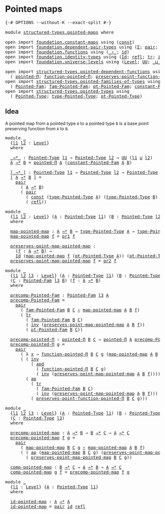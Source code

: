 # Pointed maps

<pre class="Agda"><a id="25" class="Symbol">{-#</a> <a id="29" class="Keyword">OPTIONS</a> <a id="37" class="Pragma">--without-K</a> <a id="49" class="Pragma">--exact-split</a> <a id="63" class="Symbol">#-}</a>

<a id="68" class="Keyword">module</a> <a id="75" href="structured-types.pointed-maps.html" class="Module">structured-types.pointed-maps</a> <a id="105" class="Keyword">where</a>

<a id="112" class="Keyword">open</a> <a id="117" class="Keyword">import</a> <a id="124" href="foundation.constant-maps.html" class="Module">foundation.constant-maps</a> <a id="149" class="Keyword">using</a> <a id="155" class="Symbol">(</a><a id="156" href="foundation-core.constant-maps.html#203" class="Function">const</a><a id="161" class="Symbol">)</a>
<a id="163" class="Keyword">open</a> <a id="168" class="Keyword">import</a> <a id="175" href="foundation.dependent-pair-types.html" class="Module">foundation.dependent-pair-types</a> <a id="207" class="Keyword">using</a> <a id="213" class="Symbol">(</a><a id="214" href="foundation-core.dependent-pair-types.html#502" class="Record">Σ</a><a id="215" class="Symbol">;</a> <a id="217" href="foundation-core.dependent-pair-types.html#575" class="InductiveConstructor">pair</a><a id="221" class="Symbol">;</a> <a id="223" href="foundation-core.dependent-pair-types.html#592" class="Field">pr1</a><a id="226" class="Symbol">;</a> <a id="228" href="foundation-core.dependent-pair-types.html#604" class="Field">pr2</a><a id="231" class="Symbol">)</a>
<a id="233" class="Keyword">open</a> <a id="238" class="Keyword">import</a> <a id="245" href="foundation.functions.html" class="Module">foundation.functions</a> <a id="266" class="Keyword">using</a> <a id="272" class="Symbol">(</a><a id="273" href="foundation-core.functions.html#407" class="Function Operator">_∘_</a><a id="276" class="Symbol">;</a> <a id="278" href="foundation-core.functions.html#309" class="Function">id</a><a id="280" class="Symbol">)</a>
<a id="282" class="Keyword">open</a> <a id="287" class="Keyword">import</a> <a id="294" href="foundation.identity-types.html" class="Module">foundation.identity-types</a> <a id="320" class="Keyword">using</a> <a id="326" class="Symbol">(</a><a id="327" href="foundation-core.identity-types.html#1754" class="Datatype">Id</a><a id="329" class="Symbol">;</a> <a id="331" href="foundation-core.identity-types.html#1807" class="InductiveConstructor">refl</a><a id="335" class="Symbol">;</a> <a id="337" href="foundation-core.identity-types.html#5747" class="Function">tr</a><a id="339" class="Symbol">;</a> <a id="341" href="foundation-core.identity-types.html#2716" class="Function">inv</a><a id="344" class="Symbol">;</a> <a id="346" href="foundation-core.identity-types.html#9134" class="Function">apd</a><a id="349" class="Symbol">;</a> <a id="351" href="foundation-core.identity-types.html#2412" class="Function Operator">_∙_</a><a id="354" class="Symbol">;</a> <a id="356" href="foundation-core.identity-types.html#4017" class="Function">ap</a><a id="358" class="Symbol">)</a>
<a id="360" class="Keyword">open</a> <a id="365" class="Keyword">import</a> <a id="372" href="foundation.universe-levels.html" class="Module">foundation.universe-levels</a> <a id="399" class="Keyword">using</a> <a id="405" class="Symbol">(</a><a id="406" href="Agda.Primitive.html#597" class="Postulate">Level</a><a id="411" class="Symbol">;</a> <a id="413" href="foundation-core.universe-levels.html#222" class="Primitive">UU</a><a id="415" class="Symbol">;</a> <a id="417" href="Agda.Primitive.html#810" class="Primitive Operator">_⊔_</a><a id="420" class="Symbol">)</a>

<a id="423" class="Keyword">open</a> <a id="428" class="Keyword">import</a> <a id="435" href="structured-types.pointed-dependent-functions.html" class="Module">structured-types.pointed-dependent-functions</a> <a id="480" class="Keyword">using</a>
  <a id="488" class="Symbol">(</a> <a id="490" href="structured-types.pointed-dependent-functions.html#810" class="Function">pointed-Π</a><a id="499" class="Symbol">;</a> <a id="501" href="structured-types.pointed-dependent-functions.html#974" class="Function">function-pointed-Π</a><a id="519" class="Symbol">;</a> <a id="521" href="structured-types.pointed-dependent-functions.html#1095" class="Function">preserves-point-function-pointed-Π</a><a id="555" class="Symbol">)</a>
<a id="557" class="Keyword">open</a> <a id="562" class="Keyword">import</a> <a id="569" href="structured-types.pointed-families-of-types.html" class="Module">structured-types.pointed-families-of-types</a> <a id="612" class="Keyword">using</a>
  <a id="620" class="Symbol">(</a> <a id="622" href="structured-types.pointed-families-of-types.html#680" class="Function">Pointed-Fam</a><a id="633" class="Symbol">;</a> <a id="635" href="structured-types.pointed-families-of-types.html#927" class="Function">fam-Pointed-Fam</a><a id="650" class="Symbol">;</a> <a id="652" href="structured-types.pointed-families-of-types.html#1002" class="Function">pt-Pointed-Fam</a><a id="666" class="Symbol">;</a> <a id="668" href="structured-types.pointed-families-of-types.html#1177" class="Function">constant-Pointed-Fam</a><a id="688" class="Symbol">)</a>
<a id="690" class="Keyword">open</a> <a id="695" class="Keyword">import</a> <a id="702" href="structured-types.pointed-types.html" class="Module">structured-types.pointed-types</a> <a id="733" class="Keyword">using</a>
  <a id="741" class="Symbol">(</a> <a id="743" href="structured-types.pointed-types.html#383" class="Function">Pointed-Type</a><a id="755" class="Symbol">;</a> <a id="757" href="structured-types.pointed-types.html#518" class="Function">type-Pointed-Type</a><a id="774" class="Symbol">;</a> <a id="776" href="structured-types.pointed-types.html#576" class="Function">pt-Pointed-Type</a><a id="791" class="Symbol">)</a>
</pre>
## Idea

A pointed map from a pointed type `A` to a pointed type `B` is a base point preserving function from `A` to `B`.

<pre class="Agda"><a id="929" class="Keyword">module</a> <a id="936" href="structured-types.pointed-maps.html#936" class="Module">_</a>
  <a id="940" class="Symbol">{</a><a id="941" href="structured-types.pointed-maps.html#941" class="Bound">l1</a> <a id="944" href="structured-types.pointed-maps.html#944" class="Bound">l2</a> <a id="947" class="Symbol">:</a> <a id="949" href="Agda.Primitive.html#597" class="Postulate">Level</a><a id="954" class="Symbol">}</a>
  <a id="958" class="Keyword">where</a>

  <a id="967" href="structured-types.pointed-maps.html#967" class="Function Operator">_→*_</a> <a id="972" class="Symbol">:</a> <a id="974" href="structured-types.pointed-types.html#383" class="Function">Pointed-Type</a> <a id="987" href="structured-types.pointed-maps.html#941" class="Bound">l1</a> <a id="990" class="Symbol">→</a> <a id="992" href="structured-types.pointed-types.html#383" class="Function">Pointed-Type</a> <a id="1005" href="structured-types.pointed-maps.html#944" class="Bound">l2</a> <a id="1008" class="Symbol">→</a> <a id="1010" href="foundation-core.universe-levels.html#222" class="Primitive">UU</a> <a id="1013" class="Symbol">(</a><a id="1014" href="structured-types.pointed-maps.html#941" class="Bound">l1</a> <a id="1017" href="Agda.Primitive.html#810" class="Primitive Operator">⊔</a> <a id="1019" href="structured-types.pointed-maps.html#944" class="Bound">l2</a><a id="1021" class="Symbol">)</a>
  <a id="1025" href="structured-types.pointed-maps.html#1025" class="Bound">A</a> <a id="1027" href="structured-types.pointed-maps.html#967" class="Function Operator">→*</a> <a id="1030" href="structured-types.pointed-maps.html#1030" class="Bound">B</a> <a id="1032" class="Symbol">=</a> <a id="1034" href="structured-types.pointed-dependent-functions.html#810" class="Function">pointed-Π</a> <a id="1044" href="structured-types.pointed-maps.html#1025" class="Bound">A</a> <a id="1046" class="Symbol">(</a><a id="1047" href="structured-types.pointed-families-of-types.html#1177" class="Function">constant-Pointed-Fam</a> <a id="1068" href="structured-types.pointed-maps.html#1025" class="Bound">A</a> <a id="1070" href="structured-types.pointed-maps.html#1030" class="Bound">B</a><a id="1071" class="Symbol">)</a>

  <a id="1076" href="structured-types.pointed-maps.html#1076" class="Function Operator">[_→*_]</a> <a id="1083" class="Symbol">:</a> <a id="1085" href="structured-types.pointed-types.html#383" class="Function">Pointed-Type</a> <a id="1098" href="structured-types.pointed-maps.html#941" class="Bound">l1</a> <a id="1101" class="Symbol">→</a> <a id="1103" href="structured-types.pointed-types.html#383" class="Function">Pointed-Type</a> <a id="1116" href="structured-types.pointed-maps.html#944" class="Bound">l2</a> <a id="1119" class="Symbol">→</a> <a id="1121" href="structured-types.pointed-types.html#383" class="Function">Pointed-Type</a> <a id="1134" class="Symbol">(</a><a id="1135" href="structured-types.pointed-maps.html#941" class="Bound">l1</a> <a id="1138" href="Agda.Primitive.html#810" class="Primitive Operator">⊔</a> <a id="1140" href="structured-types.pointed-maps.html#944" class="Bound">l2</a><a id="1142" class="Symbol">)</a>
  <a id="1146" href="structured-types.pointed-maps.html#1076" class="Function Operator">[</a> <a id="1148" href="structured-types.pointed-maps.html#1148" class="Bound">A</a> <a id="1150" href="structured-types.pointed-maps.html#1076" class="Function Operator">→*</a> <a id="1153" href="structured-types.pointed-maps.html#1153" class="Bound">B</a> <a id="1155" href="structured-types.pointed-maps.html#1076" class="Function Operator">]</a> <a id="1157" class="Symbol">=</a>
    <a id="1163" href="foundation-core.dependent-pair-types.html#575" class="InductiveConstructor">pair</a>
      <a id="1174" class="Symbol">(</a> <a id="1176" href="structured-types.pointed-maps.html#1148" class="Bound">A</a> <a id="1178" href="structured-types.pointed-maps.html#967" class="Function Operator">→*</a> <a id="1181" href="structured-types.pointed-maps.html#1153" class="Bound">B</a><a id="1182" class="Symbol">)</a>
      <a id="1190" class="Symbol">(</a> <a id="1192" href="foundation-core.dependent-pair-types.html#575" class="InductiveConstructor">pair</a>
        <a id="1205" class="Symbol">(</a> <a id="1207" href="foundation-core.constant-maps.html#203" class="Function">const</a> <a id="1213" class="Symbol">(</a><a id="1214" href="structured-types.pointed-types.html#518" class="Function">type-Pointed-Type</a> <a id="1232" href="structured-types.pointed-maps.html#1148" class="Bound">A</a><a id="1233" class="Symbol">)</a> <a id="1235" class="Symbol">(</a><a id="1236" href="structured-types.pointed-types.html#518" class="Function">type-Pointed-Type</a> <a id="1254" href="structured-types.pointed-maps.html#1153" class="Bound">B</a><a id="1255" class="Symbol">)</a> <a id="1257" class="Symbol">(</a><a id="1258" href="structured-types.pointed-types.html#576" class="Function">pt-Pointed-Type</a> <a id="1274" href="structured-types.pointed-maps.html#1153" class="Bound">B</a><a id="1275" class="Symbol">))</a>
        <a id="1286" class="Symbol">(</a> <a id="1288" href="foundation-core.identity-types.html#1807" class="InductiveConstructor">refl</a><a id="1292" class="Symbol">))</a>

<a id="1296" class="Keyword">module</a> <a id="1303" href="structured-types.pointed-maps.html#1303" class="Module">_</a>
  <a id="1307" class="Symbol">{</a><a id="1308" href="structured-types.pointed-maps.html#1308" class="Bound">l1</a> <a id="1311" href="structured-types.pointed-maps.html#1311" class="Bound">l2</a> <a id="1314" class="Symbol">:</a> <a id="1316" href="Agda.Primitive.html#597" class="Postulate">Level</a><a id="1321" class="Symbol">}</a> <a id="1323" class="Symbol">(</a><a id="1324" href="structured-types.pointed-maps.html#1324" class="Bound">A</a> <a id="1326" class="Symbol">:</a> <a id="1328" href="structured-types.pointed-types.html#383" class="Function">Pointed-Type</a> <a id="1341" href="structured-types.pointed-maps.html#1308" class="Bound">l1</a><a id="1343" class="Symbol">)</a> <a id="1345" class="Symbol">(</a><a id="1346" href="structured-types.pointed-maps.html#1346" class="Bound">B</a> <a id="1348" class="Symbol">:</a> <a id="1350" href="structured-types.pointed-types.html#383" class="Function">Pointed-Type</a> <a id="1363" href="structured-types.pointed-maps.html#1311" class="Bound">l2</a><a id="1365" class="Symbol">)</a>
  <a id="1369" class="Keyword">where</a>
  
  <a id="1380" href="structured-types.pointed-maps.html#1380" class="Function">map-pointed-map</a> <a id="1396" class="Symbol">:</a> <a id="1398" href="structured-types.pointed-maps.html#1324" class="Bound">A</a> <a id="1400" href="structured-types.pointed-maps.html#967" class="Function Operator">→*</a> <a id="1403" href="structured-types.pointed-maps.html#1346" class="Bound">B</a> <a id="1405" class="Symbol">→</a> <a id="1407" href="structured-types.pointed-types.html#518" class="Function">type-Pointed-Type</a> <a id="1425" href="structured-types.pointed-maps.html#1324" class="Bound">A</a> <a id="1427" class="Symbol">→</a> <a id="1429" href="structured-types.pointed-types.html#518" class="Function">type-Pointed-Type</a> <a id="1447" href="structured-types.pointed-maps.html#1346" class="Bound">B</a>
  <a id="1451" href="structured-types.pointed-maps.html#1380" class="Function">map-pointed-map</a> <a id="1467" href="structured-types.pointed-maps.html#1467" class="Bound">f</a> <a id="1469" class="Symbol">=</a> <a id="1471" href="foundation-core.dependent-pair-types.html#592" class="Field">pr1</a> <a id="1475" href="structured-types.pointed-maps.html#1467" class="Bound">f</a>

  <a id="1480" href="structured-types.pointed-maps.html#1480" class="Function">preserves-point-map-pointed-map</a> <a id="1512" class="Symbol">:</a>
    <a id="1518" class="Symbol">(</a><a id="1519" href="structured-types.pointed-maps.html#1519" class="Bound">f</a> <a id="1521" class="Symbol">:</a> <a id="1523" href="structured-types.pointed-maps.html#1324" class="Bound">A</a> <a id="1525" href="structured-types.pointed-maps.html#967" class="Function Operator">→*</a> <a id="1528" href="structured-types.pointed-maps.html#1346" class="Bound">B</a><a id="1529" class="Symbol">)</a> <a id="1531" class="Symbol">→</a>
    <a id="1537" href="foundation-core.identity-types.html#1754" class="Datatype">Id</a> <a id="1540" class="Symbol">(</a><a id="1541" href="structured-types.pointed-maps.html#1380" class="Function">map-pointed-map</a> <a id="1557" href="structured-types.pointed-maps.html#1519" class="Bound">f</a> <a id="1559" class="Symbol">(</a><a id="1560" href="structured-types.pointed-types.html#576" class="Function">pt-Pointed-Type</a> <a id="1576" href="structured-types.pointed-maps.html#1324" class="Bound">A</a><a id="1577" class="Symbol">))</a> <a id="1580" class="Symbol">(</a><a id="1581" href="structured-types.pointed-types.html#576" class="Function">pt-Pointed-Type</a> <a id="1597" href="structured-types.pointed-maps.html#1346" class="Bound">B</a><a id="1598" class="Symbol">)</a>
  <a id="1602" href="structured-types.pointed-maps.html#1480" class="Function">preserves-point-map-pointed-map</a> <a id="1634" href="structured-types.pointed-maps.html#1634" class="Bound">f</a> <a id="1636" class="Symbol">=</a> <a id="1638" href="foundation-core.dependent-pair-types.html#604" class="Field">pr2</a> <a id="1642" href="structured-types.pointed-maps.html#1634" class="Bound">f</a>

<a id="1645" class="Keyword">module</a> <a id="1652" href="structured-types.pointed-maps.html#1652" class="Module">_</a>
  <a id="1656" class="Symbol">{</a><a id="1657" href="structured-types.pointed-maps.html#1657" class="Bound">l1</a> <a id="1660" href="structured-types.pointed-maps.html#1660" class="Bound">l2</a> <a id="1663" href="structured-types.pointed-maps.html#1663" class="Bound">l3</a> <a id="1666" class="Symbol">:</a> <a id="1668" href="Agda.Primitive.html#597" class="Postulate">Level</a><a id="1673" class="Symbol">}</a> <a id="1675" class="Symbol">(</a><a id="1676" href="structured-types.pointed-maps.html#1676" class="Bound">A</a> <a id="1678" class="Symbol">:</a> <a id="1680" href="structured-types.pointed-types.html#383" class="Function">Pointed-Type</a> <a id="1693" href="structured-types.pointed-maps.html#1657" class="Bound">l1</a><a id="1695" class="Symbol">)</a> <a id="1697" class="Symbol">(</a><a id="1698" href="structured-types.pointed-maps.html#1698" class="Bound">B</a> <a id="1700" class="Symbol">:</a> <a id="1702" href="structured-types.pointed-types.html#383" class="Function">Pointed-Type</a> <a id="1715" href="structured-types.pointed-maps.html#1660" class="Bound">l2</a><a id="1717" class="Symbol">)</a>
  <a id="1721" class="Symbol">(</a><a id="1722" href="structured-types.pointed-maps.html#1722" class="Bound">C</a> <a id="1724" class="Symbol">:</a> <a id="1726" href="structured-types.pointed-families-of-types.html#680" class="Function">Pointed-Fam</a> <a id="1738" href="structured-types.pointed-maps.html#1663" class="Bound">l3</a> <a id="1741" href="structured-types.pointed-maps.html#1698" class="Bound">B</a><a id="1742" class="Symbol">)</a> <a id="1744" class="Symbol">(</a><a id="1745" href="structured-types.pointed-maps.html#1745" class="Bound">f</a> <a id="1747" class="Symbol">:</a> <a id="1749" href="structured-types.pointed-maps.html#1676" class="Bound">A</a> <a id="1751" href="structured-types.pointed-maps.html#967" class="Function Operator">→*</a> <a id="1754" href="structured-types.pointed-maps.html#1698" class="Bound">B</a><a id="1755" class="Symbol">)</a>
  <a id="1759" class="Keyword">where</a>

  <a id="1768" href="structured-types.pointed-maps.html#1768" class="Function">precomp-Pointed-Fam</a> <a id="1788" class="Symbol">:</a> <a id="1790" href="structured-types.pointed-families-of-types.html#680" class="Function">Pointed-Fam</a> <a id="1802" href="structured-types.pointed-maps.html#1663" class="Bound">l3</a> <a id="1805" href="structured-types.pointed-maps.html#1676" class="Bound">A</a>
  <a id="1809" href="structured-types.pointed-maps.html#1768" class="Function">precomp-Pointed-Fam</a> <a id="1829" class="Symbol">=</a>
    <a id="1835" href="foundation-core.dependent-pair-types.html#575" class="InductiveConstructor">pair</a>
      <a id="1846" class="Symbol">(</a> <a id="1848" href="structured-types.pointed-families-of-types.html#927" class="Function">fam-Pointed-Fam</a> <a id="1864" href="structured-types.pointed-maps.html#1698" class="Bound">B</a> <a id="1866" href="structured-types.pointed-maps.html#1722" class="Bound">C</a> <a id="1868" href="foundation-core.functions.html#407" class="Function Operator">∘</a> <a id="1870" href="structured-types.pointed-maps.html#1380" class="Function">map-pointed-map</a> <a id="1886" href="structured-types.pointed-maps.html#1676" class="Bound">A</a> <a id="1888" href="structured-types.pointed-maps.html#1698" class="Bound">B</a> <a id="1890" href="structured-types.pointed-maps.html#1745" class="Bound">f</a><a id="1891" class="Symbol">)</a>
      <a id="1899" class="Symbol">(</a> <a id="1901" href="foundation-core.identity-types.html#5747" class="Function">tr</a>
        <a id="1912" class="Symbol">(</a> <a id="1914" href="structured-types.pointed-families-of-types.html#927" class="Function">fam-Pointed-Fam</a> <a id="1930" href="structured-types.pointed-maps.html#1698" class="Bound">B</a> <a id="1932" href="structured-types.pointed-maps.html#1722" class="Bound">C</a><a id="1933" class="Symbol">)</a>
        <a id="1943" class="Symbol">(</a> <a id="1945" href="foundation-core.identity-types.html#2716" class="Function">inv</a> <a id="1949" class="Symbol">(</a><a id="1950" href="structured-types.pointed-maps.html#1480" class="Function">preserves-point-map-pointed-map</a> <a id="1982" href="structured-types.pointed-maps.html#1676" class="Bound">A</a> <a id="1984" href="structured-types.pointed-maps.html#1698" class="Bound">B</a> <a id="1986" href="structured-types.pointed-maps.html#1745" class="Bound">f</a><a id="1987" class="Symbol">))</a>
        <a id="1998" class="Symbol">(</a> <a id="2000" href="structured-types.pointed-families-of-types.html#1002" class="Function">pt-Pointed-Fam</a> <a id="2015" href="structured-types.pointed-maps.html#1698" class="Bound">B</a> <a id="2017" href="structured-types.pointed-maps.html#1722" class="Bound">C</a><a id="2018" class="Symbol">))</a>

  <a id="2024" href="structured-types.pointed-maps.html#2024" class="Function">precomp-pointed-Π</a> <a id="2042" class="Symbol">:</a> <a id="2044" href="structured-types.pointed-dependent-functions.html#810" class="Function">pointed-Π</a> <a id="2054" href="structured-types.pointed-maps.html#1698" class="Bound">B</a> <a id="2056" href="structured-types.pointed-maps.html#1722" class="Bound">C</a> <a id="2058" class="Symbol">→</a> <a id="2060" href="structured-types.pointed-dependent-functions.html#810" class="Function">pointed-Π</a> <a id="2070" href="structured-types.pointed-maps.html#1676" class="Bound">A</a> <a id="2072" href="structured-types.pointed-maps.html#1768" class="Function">precomp-Pointed-Fam</a>
  <a id="2094" href="structured-types.pointed-maps.html#2024" class="Function">precomp-pointed-Π</a> <a id="2112" href="structured-types.pointed-maps.html#2112" class="Bound">g</a> <a id="2114" class="Symbol">=</a>
    <a id="2120" href="foundation-core.dependent-pair-types.html#575" class="InductiveConstructor">pair</a>
      <a id="2131" class="Symbol">(</a> <a id="2133" class="Symbol">λ</a> <a id="2135" href="structured-types.pointed-maps.html#2135" class="Bound">x</a> <a id="2137" class="Symbol">→</a> <a id="2139" href="structured-types.pointed-dependent-functions.html#974" class="Function">function-pointed-Π</a> <a id="2158" href="structured-types.pointed-maps.html#1698" class="Bound">B</a> <a id="2160" href="structured-types.pointed-maps.html#1722" class="Bound">C</a> <a id="2162" href="structured-types.pointed-maps.html#2112" class="Bound">g</a> <a id="2164" class="Symbol">(</a><a id="2165" href="structured-types.pointed-maps.html#1380" class="Function">map-pointed-map</a> <a id="2181" href="structured-types.pointed-maps.html#1676" class="Bound">A</a> <a id="2183" href="structured-types.pointed-maps.html#1698" class="Bound">B</a> <a id="2185" href="structured-types.pointed-maps.html#1745" class="Bound">f</a> <a id="2187" href="structured-types.pointed-maps.html#2135" class="Bound">x</a><a id="2188" class="Symbol">))</a>
      <a id="2197" class="Symbol">(</a> <a id="2199" class="Symbol">(</a> <a id="2201" href="foundation-core.identity-types.html#2716" class="Function">inv</a>
          <a id="2215" class="Symbol">(</a> <a id="2217" href="foundation-core.identity-types.html#9134" class="Function">apd</a>
            <a id="2233" class="Symbol">(</a> <a id="2235" href="structured-types.pointed-dependent-functions.html#974" class="Function">function-pointed-Π</a> <a id="2254" href="structured-types.pointed-maps.html#1698" class="Bound">B</a> <a id="2256" href="structured-types.pointed-maps.html#1722" class="Bound">C</a> <a id="2258" href="structured-types.pointed-maps.html#2112" class="Bound">g</a><a id="2259" class="Symbol">)</a>
            <a id="2273" class="Symbol">(</a> <a id="2275" href="foundation-core.identity-types.html#2716" class="Function">inv</a> <a id="2279" class="Symbol">(</a><a id="2280" href="structured-types.pointed-maps.html#1480" class="Function">preserves-point-map-pointed-map</a> <a id="2312" href="structured-types.pointed-maps.html#1676" class="Bound">A</a> <a id="2314" href="structured-types.pointed-maps.html#1698" class="Bound">B</a> <a id="2316" href="structured-types.pointed-maps.html#1745" class="Bound">f</a><a id="2317" class="Symbol">))))</a> <a id="2322" href="foundation-core.identity-types.html#2412" class="Function Operator">∙</a>
        <a id="2332" class="Symbol">(</a> <a id="2334" href="foundation-core.identity-types.html#4017" class="Function">ap</a>
          <a id="2347" class="Symbol">(</a> <a id="2349" href="foundation-core.identity-types.html#5747" class="Function">tr</a>
            <a id="2364" class="Symbol">(</a> <a id="2366" href="structured-types.pointed-families-of-types.html#927" class="Function">fam-Pointed-Fam</a> <a id="2382" href="structured-types.pointed-maps.html#1698" class="Bound">B</a> <a id="2384" href="structured-types.pointed-maps.html#1722" class="Bound">C</a><a id="2385" class="Symbol">)</a>
            <a id="2399" class="Symbol">(</a> <a id="2401" href="foundation-core.identity-types.html#2716" class="Function">inv</a> <a id="2405" class="Symbol">(</a><a id="2406" href="structured-types.pointed-maps.html#1480" class="Function">preserves-point-map-pointed-map</a> <a id="2438" href="structured-types.pointed-maps.html#1676" class="Bound">A</a> <a id="2440" href="structured-types.pointed-maps.html#1698" class="Bound">B</a> <a id="2442" href="structured-types.pointed-maps.html#1745" class="Bound">f</a><a id="2443" class="Symbol">)))</a>
          <a id="2457" class="Symbol">(</a> <a id="2459" href="structured-types.pointed-dependent-functions.html#1095" class="Function">preserves-point-function-pointed-Π</a> <a id="2494" href="structured-types.pointed-maps.html#1698" class="Bound">B</a> <a id="2496" href="structured-types.pointed-maps.html#1722" class="Bound">C</a> <a id="2498" href="structured-types.pointed-maps.html#2112" class="Bound">g</a><a id="2499" class="Symbol">)))</a>

<a id="2504" class="Keyword">module</a> <a id="2511" href="structured-types.pointed-maps.html#2511" class="Module">_</a>
  <a id="2515" class="Symbol">{</a><a id="2516" href="structured-types.pointed-maps.html#2516" class="Bound">l1</a> <a id="2519" href="structured-types.pointed-maps.html#2519" class="Bound">l2</a> <a id="2522" href="structured-types.pointed-maps.html#2522" class="Bound">l3</a> <a id="2525" class="Symbol">:</a> <a id="2527" href="Agda.Primitive.html#597" class="Postulate">Level</a><a id="2532" class="Symbol">}</a> <a id="2534" class="Symbol">(</a><a id="2535" href="structured-types.pointed-maps.html#2535" class="Bound">A</a> <a id="2537" class="Symbol">:</a> <a id="2539" href="structured-types.pointed-types.html#383" class="Function">Pointed-Type</a> <a id="2552" href="structured-types.pointed-maps.html#2516" class="Bound">l1</a><a id="2554" class="Symbol">)</a> <a id="2556" class="Symbol">(</a><a id="2557" href="structured-types.pointed-maps.html#2557" class="Bound">B</a> <a id="2559" class="Symbol">:</a> <a id="2561" href="structured-types.pointed-types.html#383" class="Function">Pointed-Type</a> <a id="2574" href="structured-types.pointed-maps.html#2519" class="Bound">l2</a><a id="2576" class="Symbol">)</a>
  <a id="2580" class="Symbol">(</a><a id="2581" href="structured-types.pointed-maps.html#2581" class="Bound">C</a> <a id="2583" class="Symbol">:</a> <a id="2585" href="structured-types.pointed-types.html#383" class="Function">Pointed-Type</a> <a id="2598" href="structured-types.pointed-maps.html#2522" class="Bound">l3</a><a id="2600" class="Symbol">)</a>
  <a id="2604" class="Keyword">where</a>

  <a id="2613" href="structured-types.pointed-maps.html#2613" class="Function">precomp-pointed-map</a> <a id="2633" class="Symbol">:</a> <a id="2635" href="structured-types.pointed-maps.html#2535" class="Bound">A</a> <a id="2637" href="structured-types.pointed-maps.html#967" class="Function Operator">→*</a> <a id="2640" href="structured-types.pointed-maps.html#2557" class="Bound">B</a> <a id="2642" class="Symbol">→</a> <a id="2644" href="structured-types.pointed-maps.html#2557" class="Bound">B</a> <a id="2646" href="structured-types.pointed-maps.html#967" class="Function Operator">→*</a> <a id="2649" href="structured-types.pointed-maps.html#2581" class="Bound">C</a> <a id="2651" class="Symbol">→</a> <a id="2653" href="structured-types.pointed-maps.html#2535" class="Bound">A</a> <a id="2655" href="structured-types.pointed-maps.html#967" class="Function Operator">→*</a> <a id="2658" href="structured-types.pointed-maps.html#2581" class="Bound">C</a>
  <a id="2662" href="structured-types.pointed-maps.html#2613" class="Function">precomp-pointed-map</a> <a id="2682" href="structured-types.pointed-maps.html#2682" class="Bound">f</a> <a id="2684" href="structured-types.pointed-maps.html#2684" class="Bound">g</a> <a id="2686" class="Symbol">=</a>
    <a id="2692" href="foundation-core.dependent-pair-types.html#575" class="InductiveConstructor">pair</a>
      <a id="2703" class="Symbol">(</a> <a id="2705" href="structured-types.pointed-maps.html#1380" class="Function">map-pointed-map</a> <a id="2721" href="structured-types.pointed-maps.html#2557" class="Bound">B</a> <a id="2723" href="structured-types.pointed-maps.html#2581" class="Bound">C</a> <a id="2725" href="structured-types.pointed-maps.html#2684" class="Bound">g</a> <a id="2727" href="foundation-core.functions.html#407" class="Function Operator">∘</a> <a id="2729" href="structured-types.pointed-maps.html#1380" class="Function">map-pointed-map</a> <a id="2745" href="structured-types.pointed-maps.html#2535" class="Bound">A</a> <a id="2747" href="structured-types.pointed-maps.html#2557" class="Bound">B</a> <a id="2749" href="structured-types.pointed-maps.html#2682" class="Bound">f</a><a id="2750" class="Symbol">)</a>
      <a id="2758" class="Symbol">(</a> <a id="2760" class="Symbol">(</a> <a id="2762" href="foundation-core.identity-types.html#4017" class="Function">ap</a> <a id="2765" class="Symbol">(</a><a id="2766" href="structured-types.pointed-maps.html#1380" class="Function">map-pointed-map</a> <a id="2782" href="structured-types.pointed-maps.html#2557" class="Bound">B</a> <a id="2784" href="structured-types.pointed-maps.html#2581" class="Bound">C</a> <a id="2786" href="structured-types.pointed-maps.html#2684" class="Bound">g</a><a id="2787" class="Symbol">)</a> <a id="2789" class="Symbol">(</a><a id="2790" href="structured-types.pointed-maps.html#1480" class="Function">preserves-point-map-pointed-map</a> <a id="2822" href="structured-types.pointed-maps.html#2535" class="Bound">A</a> <a id="2824" href="structured-types.pointed-maps.html#2557" class="Bound">B</a> <a id="2826" href="structured-types.pointed-maps.html#2682" class="Bound">f</a><a id="2827" class="Symbol">))</a> <a id="2830" href="foundation-core.identity-types.html#2412" class="Function Operator">∙</a>
        <a id="2840" class="Symbol">(</a> <a id="2842" href="structured-types.pointed-maps.html#1480" class="Function">preserves-point-map-pointed-map</a> <a id="2874" href="structured-types.pointed-maps.html#2557" class="Bound">B</a> <a id="2876" href="structured-types.pointed-maps.html#2581" class="Bound">C</a> <a id="2878" href="structured-types.pointed-maps.html#2684" class="Bound">g</a><a id="2879" class="Symbol">))</a>

  <a id="2885" href="structured-types.pointed-maps.html#2885" class="Function">comp-pointed-map</a> <a id="2902" class="Symbol">:</a> <a id="2904" href="structured-types.pointed-maps.html#2557" class="Bound">B</a> <a id="2906" href="structured-types.pointed-maps.html#967" class="Function Operator">→*</a> <a id="2909" href="structured-types.pointed-maps.html#2581" class="Bound">C</a> <a id="2911" class="Symbol">→</a> <a id="2913" href="structured-types.pointed-maps.html#2535" class="Bound">A</a> <a id="2915" href="structured-types.pointed-maps.html#967" class="Function Operator">→*</a> <a id="2918" href="structured-types.pointed-maps.html#2557" class="Bound">B</a> <a id="2920" class="Symbol">→</a> <a id="2922" href="structured-types.pointed-maps.html#2535" class="Bound">A</a> <a id="2924" href="structured-types.pointed-maps.html#967" class="Function Operator">→*</a> <a id="2927" href="structured-types.pointed-maps.html#2581" class="Bound">C</a>
  <a id="2931" href="structured-types.pointed-maps.html#2885" class="Function">comp-pointed-map</a> <a id="2948" href="structured-types.pointed-maps.html#2948" class="Bound">g</a> <a id="2950" href="structured-types.pointed-maps.html#2950" class="Bound">f</a> <a id="2952" class="Symbol">=</a> <a id="2954" href="structured-types.pointed-maps.html#2613" class="Function">precomp-pointed-map</a> <a id="2974" href="structured-types.pointed-maps.html#2950" class="Bound">f</a> <a id="2976" href="structured-types.pointed-maps.html#2948" class="Bound">g</a>

<a id="2979" class="Keyword">module</a> <a id="2986" href="structured-types.pointed-maps.html#2986" class="Module">_</a>
  <a id="2990" class="Symbol">{</a><a id="2991" href="structured-types.pointed-maps.html#2991" class="Bound">l1</a> <a id="2994" class="Symbol">:</a> <a id="2996" href="Agda.Primitive.html#597" class="Postulate">Level</a><a id="3001" class="Symbol">}</a> <a id="3003" class="Symbol">{</a><a id="3004" href="structured-types.pointed-maps.html#3004" class="Bound">A</a> <a id="3006" class="Symbol">:</a> <a id="3008" href="structured-types.pointed-types.html#383" class="Function">Pointed-Type</a> <a id="3021" href="structured-types.pointed-maps.html#2991" class="Bound">l1</a><a id="3023" class="Symbol">}</a>
  <a id="3027" class="Keyword">where</a>

  <a id="3036" href="structured-types.pointed-maps.html#3036" class="Function">id-pointed-map</a> <a id="3051" class="Symbol">:</a> <a id="3053" href="structured-types.pointed-maps.html#3004" class="Bound">A</a> <a id="3055" href="structured-types.pointed-maps.html#967" class="Function Operator">→*</a> <a id="3058" href="structured-types.pointed-maps.html#3004" class="Bound">A</a>
  <a id="3062" href="structured-types.pointed-maps.html#3036" class="Function">id-pointed-map</a> <a id="3077" class="Symbol">=</a> <a id="3079" href="foundation-core.dependent-pair-types.html#575" class="InductiveConstructor">pair</a> <a id="3084" href="foundation-core.functions.html#309" class="Function">id</a> <a id="3087" href="foundation-core.identity-types.html#1807" class="InductiveConstructor">refl</a>
</pre>